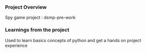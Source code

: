 ### Project Overview

 Spy game project : dsmp-pre-work


### Learnings from the project

  Used to learn basics concepts of python and get a hands on project experience


